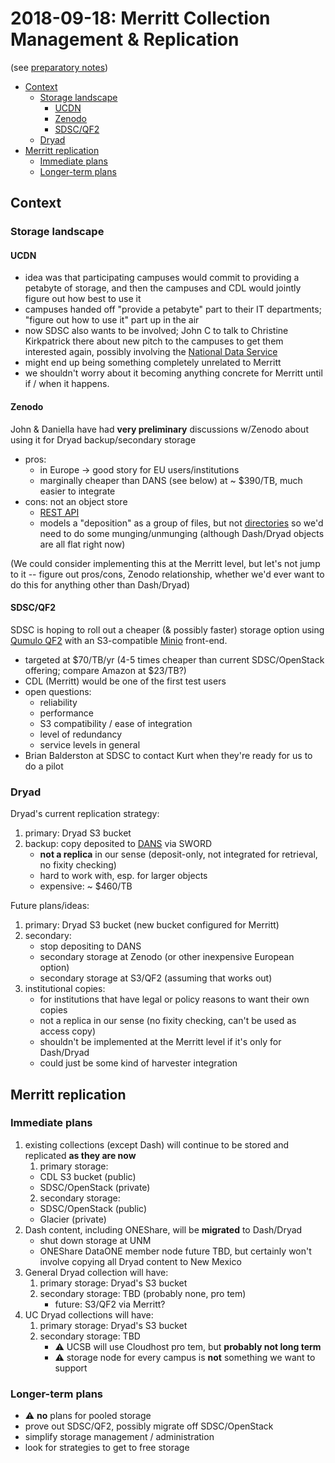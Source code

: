 # 2018-09-18: Merritt Collection Management & Replication

(see [preparatory notes](2018-09-17-merritt-collection-mgmt-replication-prep.md))

- [Context](#context)
  - [Storage landscape](#storage-landscape)
    - [UCDN](#ucdn)
    - [Zenodo](#zenodo)
    - [SDSC/QF2](#sdscqf2)
  - [Dryad](#dryad)
- [Merritt replication](#merritt-replication)
  - [Immediate plans](#immediate-plans)
  - [Longer\-term plans](#longer-term-plans)

## Context

### Storage landscape

#### UCDN

- idea was that participating campuses would commit to providing a petabyte
  of storage, and then the campuses and CDL would jointly figure out how
  best to use it
- campuses handed off "provide a petabyte" part to their IT departments;
  "figure out how to use it" part up in the air
- now SDSC also wants to be involved; John C to talk to Christine Kirkpatrick there
  about new pitch to the campuses to get them interested again, possibly involving
  the [National Data Service](http://www.nationaldataservice.org/)
- might end up being something completely unrelated to Merritt
- we shouldn't worry about it becoming anything concrete for Merritt until
  if / when it happens.

#### Zenodo

John & Daniella have had **very preliminary** discussions w/Zenodo about
using it for Dryad backup/secondary storage

- pros: 
  - in Europe -> good story for EU users/institutions
  - marginally cheaper than DANS (see below) at ~ $390/TB, much easier to
    integrate
- cons: not an object store
  - [REST API](http://developers.zenodo.org/)
  - models a "deposition" as a group of files, but not
    [directories](https://github.com/zenodo/zenodo/issues/1089) so we'd
    need to do some munging/unmunging (although Dash/Dryad objects are all
    flat right now)

(We could consider implementing this at the Merritt level, but let's
not jump to it -- figure out pros/cons, Zenodo relationship, whether
we'd ever want to do this for anything other than Dash/Dryad)

#### SDSC/QF2

SDSC is hoping to roll out a cheaper (& possibly faster) storage option
using [Qumulo QF2](https://qumulo.com/discover/qf2-overview/) with an
S3-compatible [Minio](https://www.minio.io/) front-end.

- targeted at $70/TB/yr (4-5 times cheaper than current SDSC/OpenStack
  offering; compare Amazon at $23/TB?)
- CDL (Merritt) would be one of the first test users
- open questions: 
  - reliability
  - performance
  - S3 compatibility / ease of integration
  - level of redundancy
  - service levels in general
- Brian Balderston at SDSC to contact Kurt when they're ready for us to do
  a pilot

### Dryad

Dryad's current replication strategy:

1. primary: Dryad S3 bucket
2. backup: copy deposited to
   [DANS](https://dans.knaw.nl/en/front-page?set_language=en) via SWORD
   - **not a replica** in our sense (deposit-only, not integrated for retrieval, no fixity checking)
   - hard to work with, esp. for larger objects
   - expensive: ~ $460/TB

Future plans/ideas:

1. primary: Dryad S3 bucket (new bucket configured for Merritt)
2. secondary:
   - stop depositing to DANS
   - secondary storage at Zenodo (or other inexpensive European option)
   - secondary storage at S3/QF2 (assuming that works out)
3. institutional copies:
   - for institutions that have legal or policy reasons to want their own copies
   - not a replica in our sense (no fixity checking, can't be used as access copy)
   - shouldn't be implemented at the Merritt level if it's only for Dash/Dryad
   - could just be some kind of harvester integration

## Merritt replication

### Immediate plans

1. existing collections (except Dash) will continue to be stored and replicated
   **as they are now**
   1. primary storage:
     - CDL S3 bucket (public)
     - SDSC/OpenStack (private)
   2. secondary storage:
     - SDSC/OpenStack (public)
     - Glacier (private)
2. Dash content, including ONEShare, will be **migrated** to Dash/Dryad
   - shut down storage at UNM
   - ONEShare DataONE member node future TBD, but certainly won't involve
     copying all Dryad content to New Mexico
3. General Dryad collection will have:
   1. primary storage: Dryad's S3 bucket
   2. secondary storage: TBD (probably none, pro tem)
      - future: S3/QF2 via Merritt?
4. UC Dryad collections will have:
   1. primary storage: Dryad's S3 bucket
   2. secondary storage: TBD
      - ⚠️ UCSB will use Cloudhost pro tem, but **probably not long term**
      - ⚠️ storage node for every campus is **not** something we want to support

### Longer-term plans

- ⚠️ **no** plans for pooled storage
- prove out SDSC/QF2, possibly migrate off SDSC/OpenStack
- simplify storage management / administration
- look for strategies to get to free storage



